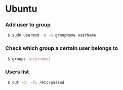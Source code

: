 # Ubuntu

### Add user to group 

```bash
 $ sudo usermod -a -G groupName userName
 ```

### Check which group a certain user belongs to

```bash
 $ groups [username]
 ```

### Users list

```bash
 $ cut -d: -f1 /etc/passwd
 ```
